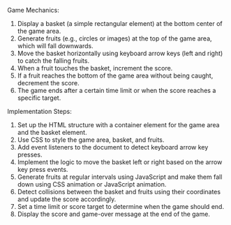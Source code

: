 Game Mechanics:

1. Display a basket (a simple rectangular element) at the bottom center of the game area.
2. Generate fruits (e.g., circles or images) at the top of the game area, which will fall downwards.
3. Move the basket horizontally using keyboard arrow keys (left and right) to catch the falling fruits.
4. When a fruit touches the basket, increment the score.
5. If a fruit reaches the bottom of the game area without being caught, decrement the score.
6. The game ends after a certain time limit or when the score reaches a specific target.

Implementation Steps:

1. Set up the HTML structure with a container element for the game area and the basket element.
2. Use CSS to style the game area, basket, and fruits.
3. Add event listeners to the document to detect keyboard arrow key presses.
4. Implement the logic to move the basket left or right based on the arrow key press events.
5. Generate fruits at regular intervals using JavaScript and make them fall down using CSS  animation or JavaScript animation.
6. Detect collisions between the basket and fruits using their coordinates and update the score accordingly.
7. Set a time limit or score target to determine when the game should end.
8. Display the score and game-over message at the end of the game.